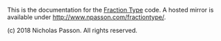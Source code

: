 This is the documentation for the [Fraction Type](https://gitlab.tu-berlin.de/npasson/fractiontype) code. A hosted mirror is available under <http://www.npasson.com/fractiontype/>.

(c) 2018 Nicholas Passon. All rights reserved. 